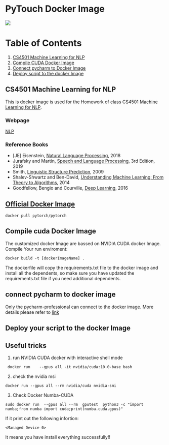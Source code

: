 
# PyTouch Docker Image
 
![](https://missinglink.ai/wp-content/uploads/2019/05/Pytorch.png)


# Table of Contents
1. [CS4501 Machine Learning for NLP](#cs4501-machine-learning-for-nlp)
2. [Compile CUDA Docker Image](#compile-cuda-docker-image)
3. [Connect pycharm to Docker Image](#connect-pycharm-to-docker-image)
4. [Deploy script to the docker Image](#deploy-your-script-to-the-docker-image)


## CS4501 Machine Learning for NLP
This is docker image is used for the Homework of class CS4501 [Machine Learning for NLP](http://yangfengji.net/uva-nlp-course/).

### Webpage 

[NLP](http://yangfengji.net/uva-nlp-course/schedule.html)

### Reference Books
* [JE] Eisenstein, [Natural Language Processing](https://github.com/jacobeisenstein/gt-nlp-class/blob/master/notes/eisenstein-nlp-notes.pdf), 2018
* Jurafsky and Martin, [Speech and Language Processing](https://web.stanford.edu/~jurafsky/slp3/), 3rd Edition, 2019
* Smith, [Linguistic Structure Prediction](https://www.morganclaypool.com/doi/abs/10.2200/S00361ED1V01Y201105HLT013), 2009
* Shalev-Shwartz and Ben-David, [Understanding Machine Learning: From Theory to Algorithms](http://www.cs.huji.ac.il/~shais/UnderstandingMachineLearning/), 2014
* Goodfellow, Bengio and Courville, [Deep Learning](http://www.deeplearningbook.org/), 2016


## [Official Docker Image](https://hub.docker.com/r/pytorch/pytorch)

```shell script
docker pull pytorch/pytorch
```

## Compile cuda Docker Image
The customized docker Image are bassed on NVIDIA CUDA docker Image. Compile Your run enviroment:

```shell script
docker build -t [dockerImageName] .
```
The dockerfile will copy the requirements.txt file to the docker image and install all the dependents, so make sure you have updated the requirements.txt file if you need additional dependents. 

## connect pycharm to docker image 
Only the pycharm-professional can connect to the docker image. More details please refer to [link](../../dockerit/README.md)

 
## Deploy your script to the docker Image


## Useful tricks

1. run NVIDIA CUDA docker with interactive shell mode 
```shell script
 docker run    --gpus all -it nvidia/cuda:10.0-base bash
```

2. check the nvidia msi 
```shell script
docker run --gpus all --rm nvidia/cuda nvidia-smi
```

3. Check Docker Numba-CUDA
```shell script
sudo docker run  --gpus all --rm  gputest  python3 -c "import numba;from numba import cuda;print(numba.cuda.gpus)"
```

If it print out the following infortion:
```
<Managed Device 0>
```
It means you have install everything successfully!!

